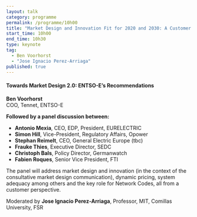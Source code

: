 ```yaml
---
layout: talk
category: programme
permalink: /programme/10h00
title: "Market Design and Innovation Fit for 2020 and 2030: A Customer Centric Vision Introductory Keynote"
start_time: 10h00
end_time: 10h30
type: keynote
tag: 
  - Ben Voorhorst
  - "Jose Ignacio Perez-Arriaga"
published: true
---
```



#### __Towards Market Design 2.0: ENTSO-E’s Recommendations__
__Ben Voorhorst__<br> COO, Tennet, ENTSO-E


__Followed by a panel discussion between:__

- __Antonio Mexia__, CEO, EDP, President, EURELECTRIC
- __Simon Hill__, Vice-President, Regulatory Affairs, Opower
- __Stephan Reimelt__, CEO, General Electric Europe (tbc)
- __Frauke Thies__, Executive Director, SEDC
- __Christoph Bals__, Policy Director, Germanwatch
- __Fabien Roques__, Senior Vice President, FTI

The panel will address market design and innovation (in the context of the consultative market design communication), dynamic pricing, system adequacy among others and the key role for Network Codes, all from a customer perspective.

Moderated by __Jose Ignacio Perez-Arriaga__, Professor, MIT, Comillas University, FSR

